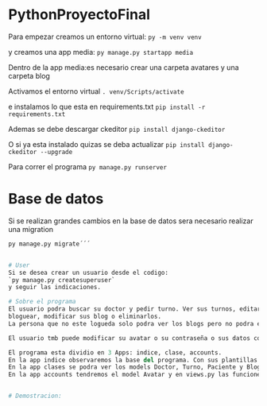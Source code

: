 # PythonProyectoFinal
Para empezar creamos un entorno virtual:
```py -m venv venv```

y creamos una app media:
```py manage.py startapp media```

Dentro de la app media:es necesario crear una carpeta
avatares y una carpeta blog

Activamos el entorno virtual
```. venv/Scripts/activate```

e instalamos lo que esta en requirements.txt
`pip install -r requirements.txt`

Ademas se debe descargar ckeditor
`pip install django-ckeditor`

O si ya esta instalado quizas se deba actualizar
`pip install django-ckeditor --upgrade`

Para correr el programa
`py manage.py runserver`

# Base de datos
Si se realizan grandes cambios en la base de datos
sera necesario realizar una migration
```py manage.py makemigrations
py manage.py migrate´´´


# User
Si se desea crear un usuario desde el codigo:
`py manage.py createsuperuser`
y seguir las indicaciones.

# Sobre el programa
El usuario podra buscar su doctor y pedir turno. Ver sus turnos, editarlos y eliminarlos. Tambien podra
bloguear, modificar sus blog o eliminarlos.
La persona que no este logueda solo podra ver los blogs pero no podra editarlos, eliminarlos o agregar uno nuevo.

El usuario tmb puede modificar su avatar o su contraseña o sus datos como nombre y email.

El programa esta dividio en 3 Apps: indice, clase, accounts.
En la app indice observaremos la base del programa. Con sus plantillas iniciales.
En la app clases se podra ver los models Doctor, Turno, Paciente y Blog y en views.py se observaran las distintas funciones que se realizan con los models
En la app accounts tendremos el model Avatar y en views.py las funciones del usuario como login, logout, modificar datos de usuario y registrarse.


# Demostracion:
